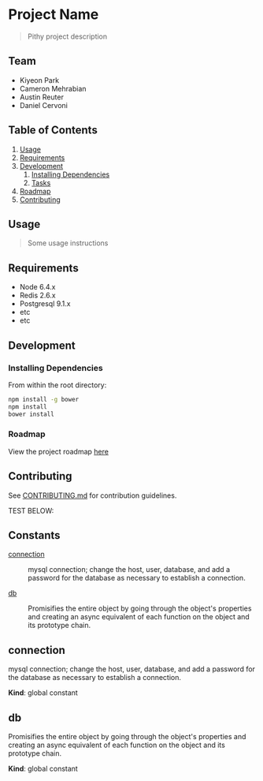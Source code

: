 # Project Name

> Pithy project description

## Team

  - Kiyeon Park
  - Cameron Mehrabian
  - Austin Reuter
  - Daniel Cervoni

## Table of Contents

1. [Usage](#Usage)
1. [Requirements](#requirements)
1. [Development](#development)
    1. [Installing Dependencies](#installing-dependencies)
    1. [Tasks](#tasks)
1. [Roadmap](#roadmap)
1. [Contributing](#contributing)

## Usage

> Some usage instructions

## Requirements

- Node 6.4.x
- Redis 2.6.x
- Postgresql 9.1.x
- etc
- etc

## Development

### Installing Dependencies

From within the root directory:

```sh
npm install -g bower
npm install
bower install
```

### Roadmap

View the project roadmap [here](LINK_TO_DOC)


## Contributing

See [CONTRIBUTING.md](CONTRIBUTING.md) for contribution guidelines.


TEST BELOW:

## Constants

<dl>
<dt><a href="#connection">connection</a></dt>
<dd><p>mysql connection; change the host, user, database, and add a password  for the database as necessary to establish a connection.</p>
</dd>
<dt><a href="#db">db</a></dt>
<dd><p>Promisifies the entire object by going through the object&#39;s properties and creating an async equivalent of each function on the object and its prototype chain.</p>
</dd>
</dl>

<a name="connection"></a>

## connection
mysql connection; change the host, user, database, and add a password  for the database as necessary to establish a connection.

**Kind**: global constant  
<a name="db"></a>

## db
Promisifies the entire object by going through the object's properties and creating an async equivalent of each function on the object and its prototype chain.

**Kind**: global constant  
